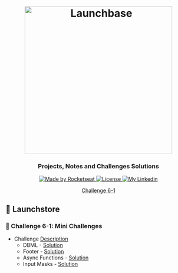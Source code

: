 <h1 align="center">
    <img alt="Launchbase" src="https://storage.googleapis.com/golden-wind/bootcamp-launchbase/logo.png" width="400px" />
</h1>

<h3 align="center">
  Projects, Notes and Challenges Solutions
</h3>

<p align="center">
  <a href="https://rocketseat.com.br">
    <img alt="Made by Rocketseat" src="https://img.shields.io/badge/made%20by-Rocketseat-%23F8952D">
  </a>

  <a href="/LICENSE" >
    <img alt="License" src="https://img.shields.io/badge/license-MIT-%23F8952D">
  </a>

  <a href="https://www.https://www.linkedin.com/in/italoteix/" >
    <img alt="My Linkedin" src="https://img.shields.io/badge/-italoteix-%230077B5?style=social&logo=linkedin">
  </a>
</p>

<p align="center">
  <a href="#rocket-challenge-6-1-launchstore">Challenge 6-1</a>
</p>

## :handbag: Launchstore

### :rocket: Challenge 6-1: Mini Challenges

- Challenge [Description](https://github.com/Rocketseat/bootcamp-launchbase-desafios-06/blob/master/desafios/06-1-mini-desafios.md)
  - DBML - [Solution](/week04/06-launchstore/challenge06-1/cars_db.sql)
  - Footer - [Solution](/week04/06-launchstore/challenge06-1/footer)
  - Async Functions - [Solution](/week04/06-launchstore/challenge06-1/async.js)
  - Input Masks - [Solution](/week04/06-launchstore/challenge06-1/mask.js)
